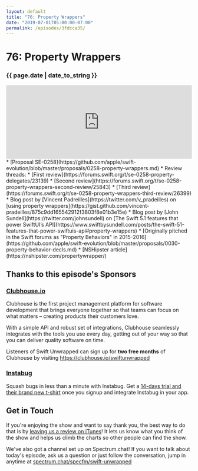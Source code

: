 ```yaml
---
layout: default
title: "76: Property Wrappers"
date: "2019-07-01T05:00:00-07:00"
permalink: /episodes/3fdcca35/
---
```


# 76: Property Wrappers

### {{ page.date | date_to_string }}

<iframe frameBorder="0" height="200px" scrolling="no" seamless src="https://player.simplecast.com/234e904c-9511-47ee-9fa8-658b58c60878" width="100%"></iframe>
<br/>
* [Proposal SE-0258](https://github.com/apple/swift-evolution/blob/master/proposals/0258-property-wrappers.md)
* Review threads:
  * [First review](https://forums.swift.org/t/se-0258-property-delegates/23139)
  * [Second review](https://forums.swift.org/t/se-0258-property-wrappers-second-review/25843)
  * [Third review](https://forums.swift.org/t/se-0258-property-wrappers-third-review/26399)
* Blog post by [Vincent Padreilles](https://twitter.com/v_pradeilles) on [using property wrappers](https://gist.github.com/vincent-pradeilles/875c9dd165542912f3803f8e01b3e15e)
* Blog post by [John Sundell](https://twitter.com/johnsundell) on [The Swift 5.1 features that power SwiftUI’s API](https://www.swiftbysundell.com/posts/the-swift-51-features-that-power-swiftuis-api#property-wrappers)
* [Originally pitched in the Swift forums as "Property Behaviors" in 2015-2016](https://github.com/apple/swift-evolution/blob/master/proposals/0030-property-behavior-decls.md)
* [NSHipster article](https://nshipster.com/propertywrapper/)

## Thanks to this episode's Sponsors

### [Clubhouse.io](https://clubhouse.io/swiftunwrapped)

Clubhouse is the first project management platform for software development that brings everyone together so that teams can focus on what matters – creating products their customers love. 

With a simple API and robust set of integrations, Clubhouse seamlessly integrates with the tools you use every day, getting out of your way so that you can deliver quality software on time. 

Listeners of Swift Unwrapped can sign up for **two free months** of Clubhouse by visiting https://clubhouse.io/swiftunwrapped 

### [Instabug](https://instabug.com/swift?utm_source=swift&utm_medium=podcasts&utm_campaign=swiftunwrapped-podcasts-q319-July)

Squash bugs in less than a minute with Instabug. Get a [14-days trial and their brand new t-shirt](https://instabug.com/swift?utm_source=swift&utm_medium=podcasts&utm_campaign=swiftunwrapped-podcasts-q319-July) once you signup and integrate Instabug in your app.

## Get in Touch

If you're enjoying the show and want to say thank you, the best way to do that is by [leaving us a review on iTunes](https://itunes.apple.com/us/podcast/swift-unwrapped/id1209817203?mt=2)! It lets us know what you think of the show and helps us climb the charts so other people can find the show.

We've also got a channel set up on Spectrum.chat! If you want to talk about today's episode, ask us a question or just follow the conversation, jump in anytime at [spectrum.chat/specfm/swift-unwrapped](https://spectrum.chat/specfm/swift-unwrapped)
